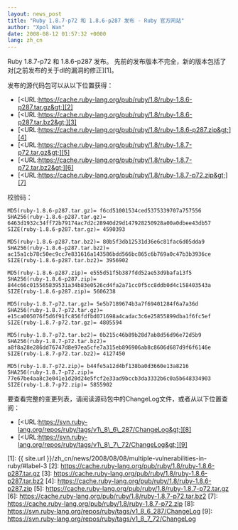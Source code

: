 ```yaml
---
layout: news_post
title: "Ruby 1.8.7-p72 和 1.8.6-p287 发布 - Ruby 官方网站"
author: "Xpol Wan"
date: 2008-08-12 01:57:32 +0000
lang: zh_cn
---
```


Ruby 1.8.7-p72 和 1.8.6-p287 发布。 先前的发布版本不完全，新的版本包括了对[之前发布的关于dl的漏洞的修正][1]。

发布的源代码包可以从以下位置获得：

* [&lt;URL:https://cache.ruby-lang.org/pub/ruby/1.8/ruby-1.8.6-p287.tar.gz&gt;][2]
* [&lt;URL:https://cache.ruby-lang.org/pub/ruby/1.8/ruby-1.8.6-p287.tar.bz2&gt;][3]
* [&lt;URL:https://cache.ruby-lang.org/pub/ruby/1.8/ruby-1.8.6-p287.zip&gt;][4]
* [&lt;URL:https://cache.ruby-lang.org/pub/ruby/1.8/ruby-1.8.7-p72.tar.gz&gt;][5]
* [&lt;URL:https://cache.ruby-lang.org/pub/ruby/1.8/ruby-1.8.7-p72.tar.bz2&gt;][6]
* [&lt;URL:https://cache.ruby-lang.org/pub/ruby/1.8/ruby-1.8.7-p72.zip&gt;][7]

校验码：

    MD5(ruby-1.8.6-p287.tar.gz)= f6cd51001534ced5375339707a757556
    SHA256(ruby-1.8.6-p287.tar.gz)= 6463d1932c34ff72b79174ac7d2c28940d29d147928250928a00a0dbee43db57
    SIZE(ruby-1.8.6-p287.tar.gz)= 4590393

    MD5(ruby-1.8.6-p287.tar.bz2)= 80b5f3db12531d36e6c81fac6d05dda9
    SHA256(ruby-1.8.6-p287.tar.bz2)= ac15a1cb78c50ec9cc7e831616a143586bdd566bc865c6b769a0c47b3b3936ce
    SIZE(ruby-1.8.6-p287.tar.bz2)= 3956902

    MD5(ruby-1.8.6-p287.zip)= e555d51f5b387fdd52ae53d9bafa13f5
    SHA256(ruby-1.8.6-p287.zip)= 844c66c015565839531a34b83e0526cd4fa2a71cc0f5cc8ddb0d4c158403543a
    SIZE(ruby-1.8.6-p287.zip)= 5606238

    MD5(ruby-1.8.7-p72.tar.gz)= 5e5b7189674b3a7f69401284f6a7a36d
    SHA256(ruby-1.8.7-p72.tar.gz)= e15ca005076f5d6f91fc856fdfbd071698a4cadac3c6e25855899dba1f6fc5ef
    SIZE(ruby-1.8.7-p72.tar.gz)= 4805594

    MD5(ruby-1.8.7-p72.tar.bz2)= 0b215c46b89b28d7ab8d56d96e72d5b9
    SHA256(ruby-1.8.7-p72.tar.bz2)= a8f8a28e286dd76747d8e97ea5cfe7a315eb896906ab8c8606d687d9f6f6146e
    SIZE(ruby-1.8.7-p72.tar.bz2)= 4127450

    MD5(ruby-1.8.7-p72.zip)= b44fe5a12d4bf138ba0d3660e13a8216
    SHA256(ruby-1.8.7-p72.zip)= 77e67be4aa8c3e041e1d20d24e5fcf2e33ad9bccb3da3332b6c0a5b648334903
    SIZE(ruby-1.8.7-p72.zip)= 5855902

要查看完整的变更列表，请阅读源码包中的ChangeLog文件，或者从以下位置查阅：

* [&lt;URL:https://svn.ruby-lang.org/repos/ruby/tags/v1\_8\_6\_287/ChangeLog&gt;][8]
* [&lt;URL:https://svn.ruby-lang.org/repos/ruby/tags/v1\_8\_7\_72/ChangeLog&gt;][9]



[1]: {{ site.url }}/zh_cn/news/2008/08/08/multiple-vulnerabilities-in-ruby/#label-3
[2]: https://cache.ruby-lang.org/pub/ruby/1.8/ruby-1.8.6-p287.tar.gz
[3]: https://cache.ruby-lang.org/pub/ruby/1.8/ruby-1.8.6-p287.tar.bz2
[4]: https://cache.ruby-lang.org/pub/ruby/1.8/ruby-1.8.6-p287.zip
[5]: https://cache.ruby-lang.org/pub/ruby/1.8/ruby-1.8.7-p72.tar.gz
[6]: https://cache.ruby-lang.org/pub/ruby/1.8/ruby-1.8.7-p72.tar.bz2
[7]: https://cache.ruby-lang.org/pub/ruby/1.8/ruby-1.8.7-p72.zip
[8]: https://svn.ruby-lang.org/repos/ruby/tags/v1_8_6_287/ChangeLog
[9]: https://svn.ruby-lang.org/repos/ruby/tags/v1_8_7_72/ChangeLog
